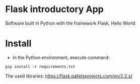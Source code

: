 # Flask introductory App

Software built in Python with the framework Flask, Hello World

# Install

- In the Python environment, execute command:

```
pip install -r requirements.txt
```

The used libraries: https://flask.palletsprojects.com/en/2.2.x/